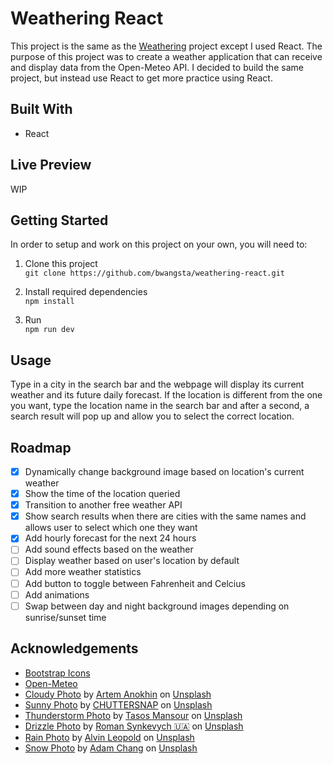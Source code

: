 # Weathering React
This project is the same as the [Weathering](https://github.com/bwangsta/weathering) project except I used React. The purpose of this project was to create a weather application that can receive and display data from the Open-Meteo API. I decided to build the same project, but instead use React to get more practice using React.

## Built With 
- React

## Live Preview
WIP

## Getting Started

In order to setup and work on this project on your own, you will need to:

1. Clone this project\
`git clone https://github.com/bwangsta/weathering-react.git`

2. Install required dependencies\
`npm install`

3. Run\
`npm run dev`

## Usage
Type in a city in the search bar and the webpage will display its current weather and its future daily forecast. If the location is different from the one you want, type the location  name in the search bar and after a second, a search result will pop up and allow you to select the correct location. 

## Roadmap
- [x] Dynamically change background image based on location's current weather
- [x] Show the time of the location queried
- [x] Transition to another free weather API
- [x] Show search results when there are cities with the same names and allows user to select which one they want
- [x] Add hourly forecast for the next 24 hours
- [ ] Add sound effects based on the weather
- [ ] Display weather based on user's location by default
- [ ] Add more weather statistics
- [ ] Add button to toggle between Fahrenheit and Celcius
- [ ] Add animations
- [ ] Swap between day and night background images depending on sunrise/sunset time

## Acknowledgements
- [Bootstrap Icons](https://icons.getbootstrap.com/)
- [Open-Meteo](https://open-meteo.com/)
- [Cloudy Photo](https://unsplash.com/photos/V4qjYCac7y8?utm_source=unsplash&utm_medium=referral&utm_content=creditCopyText) by [Artem Anokhin](https://unsplash.com/@atronyx?utm_source=unsplash&utm_medium=referral&utm_content=creditCopyText) on [Unsplash](https://unsplash.com/)
- [Sunny Photo](https://unsplash.com/photos/TSgwbumanuE?utm_source=unsplash&utm_medium=referral&utm_content=creditCopyText) by [CHUTTERSNAP](https://unsplash.com/@chuttersnap?utm_source=unsplash&utm_medium=referral&utm_content=creditCopyText) on [Unsplash](https://unsplash.com/)
- [Thunderstorm Photo](https://unsplash.com/images/nature/thunderstorm?utm_source=unsplash&utm_medium=referral&utm_content=creditCopyText) by [Tasos Mansour](https://unsplash.com/@mantasos?utm_source=unsplash&utm_medium=referral&utm_content=creditCopyText) on [Unsplash](https://unsplash.com/)
- [Drizzle Photo](https://unsplash.com/photos/qPvBmSvmohs?utm_source=unsplash&utm_medium=referral&utm_content=creditCopyText) by [Roman Synkevych 🇺🇦](https://unsplash.com/@synkevych?utm_source=unsplash&utm_medium=referral&utm_content=creditCopyText) on [Unsplash](https://unsplash.com/)
- [Rain Photo](https://unsplash.com/photos/cWM1ZOSUzU4?utm_source=unsplash&utm_medium=referral&utm_content=creditCopyText) by [Alvin Leopold](https://unsplash.com/@anleo?utm_source=unsplash&utm_medium=referral&utm_content=creditCopyText) on [Unsplash](https://unsplash.com/)
- [Snow Photo](https://unsplash.com/photos/IWenq-4JHqo?utm_source=unsplash&utm_medium=referral&utm_content=creditCopyText) by [Adam Chang](https://unsplash.com/@sametomorrow?utm_source=unsplash&utm_medium=referral&utm_content=creditCopyText) on [Unsplash](https://unsplash.com/)
  